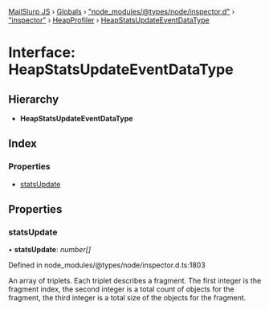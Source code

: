 [MailSlurp JS](../README.md) › [Globals](../globals.md) › ["node_modules/@types/node/inspector.d"](../modules/_node_modules__types_node_inspector_d_.md) › ["inspector"](../modules/_node_modules__types_node_inspector_d_._inspector_.md) › [HeapProfiler](../modules/_node_modules__types_node_inspector_d_._inspector_.heapprofiler.md) › [HeapStatsUpdateEventDataType](_node_modules__types_node_inspector_d_._inspector_.heapprofiler.heapstatsupdateeventdatatype.md)

# Interface: HeapStatsUpdateEventDataType

## Hierarchy

* **HeapStatsUpdateEventDataType**

## Index

### Properties

* [statsUpdate](_node_modules__types_node_inspector_d_._inspector_.heapprofiler.heapstatsupdateeventdatatype.md#statsupdate)

## Properties

###  statsUpdate

• **statsUpdate**: *number[]*

Defined in node_modules/@types/node/inspector.d.ts:1803

An array of triplets. Each triplet describes a fragment. The first integer is the fragment index, the second integer is a total count of objects for the fragment, the third integer is a total size of the objects for the fragment.
